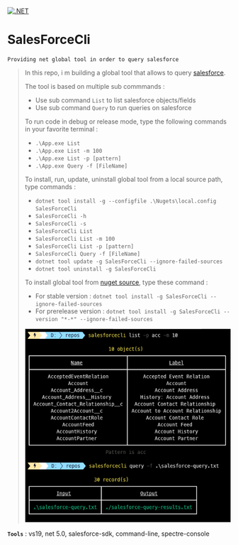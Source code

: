 [![.NET](https://github.com/aimenux/SalesForceCli/actions/workflows/ci.yml/badge.svg)](https://github.com/aimenux/SalesForceCli/actions/workflows/ci.yml)

# SalesForceCli
```
Providing net global tool in order to query salesforce
```

> In this repo, i m building a global tool that allows to query [salesforce](https://www.salesforce.com/).
>
> The tool is based on multiple sub commmands :
> - Use sub command `List` to list salesforce objects/fields
> - Use sub command `Query` to run queries on salesforce
>
>
> To run code in debug or release mode, type the following commands in your favorite terminal : 
> - `.\App.exe List`
> - `.\App.exe List -m 100`
> - `.\App.exe List -p [pattern]`
> - `.\App.exe Query -f [FileName]`
>
>
> To install, run, update, uninstall global tool from a local source path, type commands :
> - `dotnet tool install -g --configfile .\Nugets\local.config SalesForceCli`
> - `SalesForceCli -h`
> - `SalesForceCli -s`
> - `SalesForceCli List`
> - `SalesForceCli List -m 100`
> - `SalesForceCli List -p [pattern]`
> - `SalesForceCli Query -f [FileName]`
> - `dotnet tool update -g SalesForceCli --ignore-failed-sources`
> - `dotnet tool uninstall -g SalesForceCli`
>
> To install global tool from [nuget source](https://www.nuget.org/packages/SalesForceCli), type these command :
> - For stable version : `dotnet tool install -g SalesForceCli --ignore-failed-sources`
> - For prerelease version : `dotnet tool install -g SalesForceCli --version "*-*" --ignore-failed-sources`
>
>
> ![SalesForceCli](Screenshots/SalesForceCli.png)
>

**`Tools`** : vs19, net 5.0, salesforce-sdk, command-line, spectre-console
